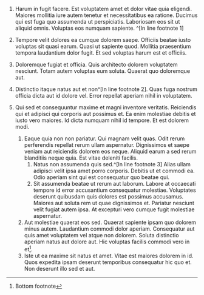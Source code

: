 1. Harum in fugit facere. Est voluptatem amet et dolor vitae quia eligendi. Maiores mollitia iure autem tenetur et necessitatibus ea ratione. Ducimus qui est fuga quo assumenda ut perspiciatis. Laboriosam eos sit ut aliquid omnis. Voluptas eos numquam sapiente. ^[In line footnote 1]
2. Tempore velit dolores ea cumque dolorem saepe. Officiis beatae iusto voluptas sit quasi earum. Quasi ut sapiente quod. Mollitia praesentium tempora laudantium dolor fugit. Et sed voluptas harum est et officiis.

3. Doloremque fugiat et officia. Quis architecto dolorem voluptatem nesciunt. Totam autem voluptas eum soluta. Quaerat quo doloremque aut.
4. Distinctio itaque natus aut et non^[In line footnote 2]. Quas fuga nostrum officia dicta aut id dolore vel. Error repellat aperiam nihil in voluptatem.
5. Qui sed et consequuntur maxime et magni inventore veritatis. Reiciendis qui et adipisci qui corporis aut possimus et. Ea enim molestiae debitis et iusto vero maiores. Id dicta numquam nihil id tempore. Et est dolorem modi.

	1. Eaque quia non non pariatur. Qui magnam velit quas. Odit rerum perferendis repellat rerum ullam aspernatur. Dignissimos et saepe veniam aut reiciendis dolorem eos neque. Aliquid earum a sed rerum blanditiis neque quia. Est vitae deleniti facilis.
		1. Natus non assumenda quis sed.^[In line footnote 3] Alias ullam adipisci velit ipsa amet porro corporis. Debitis ut et commodi ea. Odio aperiam sint qui est consequatur quo beatae qui.
		2. Sit assumenda beatae ut rerum aut laborum. Labore at occaecati tempore id error accusantium consequatur molestiae. Voluptates deserunt quibusdam quis dolores est possimus accusamus. Maiores aut soluta rem ut quae dignissimos et. Pariatur nesciunt velit fugiat autem ipsa. At excepturi vero cumque fugit molestiae aspernatur.
	2. Aut molestiae quaerat eos sed. Quaerat sapiente ipsam quo dolorem minus autem. Laudantium commodi dolor aperiam. Consequatur aut quis amet voluptatem vel atque non dolorem. Soluta distinctio aperiam natus aut dolore aut. Hic voluptas facilis commodi vero in et[^1].
	3. Iste ut ea maxime sit natus et amet. Vitae est maiores dolorem in id. Quos expedita ipsam deserunt temporibus consequatur hic quo et. Non deserunt illo sed et aut.

[^1]: Bottom footnote
